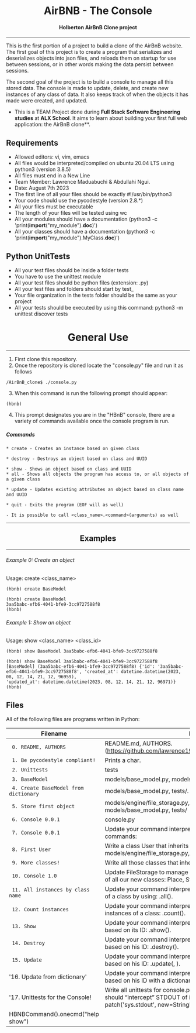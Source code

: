 <center> <h1>AirBNB - The Console</h1> </center>
<center> <h4>Holberton AirBnB Clone project</h4> </center>

---------------------------------------------------------------------------------------------------------
This is the first portion of a project to build a clone of the AirBnB website. The first goal of this project is to create a program that serializes and deserializes objects into json files, and reloads them on startup for use between sessions, or in other words making the data persist between sessions.

The second goal of the project is to build a console to manage all this stored data. The console is made to update, delete, and create new instances of any class of data. It also keeps track of when the objects it has made were created, and updated.

* This is a TEAM Project done during **Full Stack Software Engineering studies** at **ALX School**. It aims to learn about building your first full web application: the AirBnB clone**.

## Requirements
* Allowed editors: vi, vim, emacs
* All files would be interpreted/compiled on ubuntu 20.04 LTS using python3 (version 3.8.5)
* All files must end in a New Line
* Team Member: Lawrence Maduabuchi & Abdullahi Ngui.
* Date: August 7th 2023
* The first line of all your files should be exactly #!/usr/bin/python3
* Your code should use the pycodestyle (version 2.8.*)
* All your files must be executable
* The length of your files will be tested using wc
* All your modules should have a documentation (python3 -c 'print(__import__("my_module").__doc__)')
* All your classes should have a documentation (python3 -c 'print(__import__("my_module").MyClass.__doc__)')

## Python UnitTests
* All your test files should be inside a folder tests
* You have to use the unittest module
* All your test files should be python files (extension: .py)
* All your test files and folders should start by test_
* Your file organization in the tests folder should be the same as your project
* All your tests should be executed by using this command: python3 -m unittest discover tests

<center> <h1>General Use</h1> </center>

----------------------------------------------------------------------------------------
1. First clone this repository.
2. Once the repository is cloned locate the "console.py" file and run it as follows
```
/AirBnB_clone$ ./console.py
```
3. When this command is run the following prompt should appear:
```
(hbnb)
```
4. This prompt designates you are in the "HBnB" console, there are a variety of commands available once the console program is run.
##### Commands
    * create - Creates an instance based on given class

    * destroy - Destroys an object based on class and UUID

    * show - Shows an object based on class and UUID
    * all - Shows all objects the program has access to, or all objects of a given class

    * update - Updates existing attributes an object based on class name and UUID

    * quit - Exits the program (EOF will as well)

    - It is possible to call <class_name>.<command>(arguments) as well
------------------------------------------------------------------------------------------

<center> <h2>Examples</h2> </center>

----
###### Example 0: Create an object
Usage: create <class_name>
```
(hbnb) create BaseModel
```
```
(hbnb) create BaseModel
3aa5babc-efb6-4041-bfe9-3cc9727588f8
(hbnb)
```
###### Example 1: Show an object
Usage: show <class_name> <class_id>
```
(hbnb) show BaseModel 3aa5babc-efb6-4041-bfe9-3cc9727588f8
```
```
(hbnb) show BaseModel 3aa5babc-efb6-4041-bfe9-3cc9727588f8
[BaseModel] (3aa5babc-efb6-4041-bfe9-3cc9727588f8) {'id': '3aa5babc-efb6-4041-bfe9-3cc9727588f8', 'created_at': datetime.datetime(2023, 08, 12, 14, 21, 12, 96959), 
'updated_at': datetime.datetime(2023, 08, 12, 14, 21, 12, 96971)}
(hbnb)  
```
## Files
All of the following files are programs written in Python:

| Filename | Description |
| -------- | ----------- |
| ` 0. README, AUTHORS` | README.md, AUTHORS.(https://github.com/lawrence1986/AirBnB_clone/blob/master/AUTHORS)|
| ` 1. Be pycodestyle compliant!` | Prints a char.|
| ` 2. Unittests` | tests|
| ` 3. BaseModel` | models/base_model.py, models/__init__.py, tests/|
| ` 4. Create BaseModel from dictionary` | models/base_model.py, tests/.|
| ` 5. Store first object` | models/engine/file_storage.py, models/engine/__init__.py, models/__init__.py, models/base_model.py, tests/ |
| ` 6. Console 0.0.1` | console.py |
| ` 7. Console 0.0.1` | Update your command interpreter (console.py) to have these commands:|
| ` 8. First User` | Write a class User that inherits from BaseModel: models/user.py, models/engine/file_storage.py, console | 
|` 9. More classes!` | Write all those classes that inherit from BaseModel: |
| ` 10. Console 1.0` | Update FileStorage to manage correctly serialization and deserialization of all our new classes: Place, State, City, Amenity and Review |
 | ` 11. All instances by class name` | Update your command interpreter (console.py) to retrieve all instances of a class by using: <class name>.all(). |
| ` 12. Count instances` | Update your command interpreter (console.py) to retrieve the number of instances of a class: <class name>.count(). |
| ` 13. Show` | Update your command interpreter (console.py) to retrieve an instance based on its ID: <class name>.show(<id>). |
| ` 14. Destroy` | Update your command interpreter (console.py) to destroy an instance based on his ID: <class name>.destroy(<id>). |
| ` 15. Update` | Update your command interpreter (console.py) to update an instance based on his ID: <class name>.update(<id>, <attribute value>).
|'16. Update from dictionary'| Update your command interpreter (console.py) to update an instance based on his ID with a dictionary: <class name>.update(<id>, <dictionary representation>).|
|'17. Unittests for the Console!| Write all unittests for console.py, all features! For testing the console, you should “intercept” STDOUT of it, we highly recommend you to use:with patch('sys.stdout', new=StringIO()) as f:
    HBNBCommand().onecmd("help show")|
